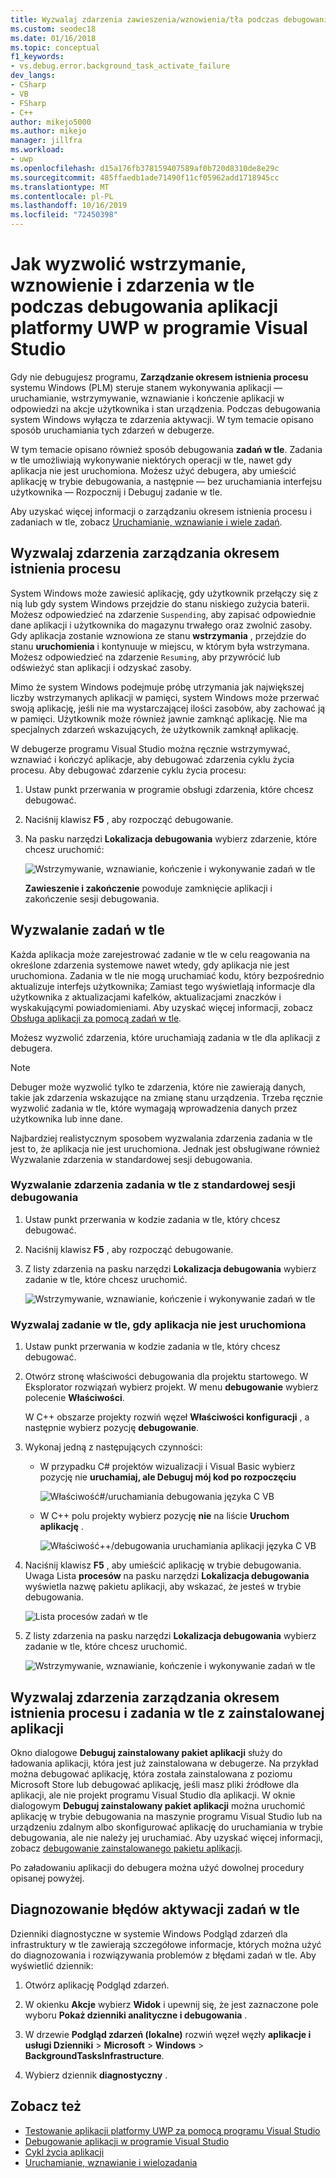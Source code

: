 ```yaml
---
title: Wyzwalaj zdarzenia zawieszenia/wznowienia/tła podczas debugowania platformy UWP
ms.custom: seodec18
ms.date: 01/16/2018
ms.topic: conceptual
f1_keywords:
- vs.debug.error.background_task_activate_failure
dev_langs:
- CSharp
- VB
- FSharp
- C++
author: mikejo5000
ms.author: mikejo
manager: jillfra
ms.workload:
- uwp
ms.openlocfilehash: d15a176fb378159407589af0b720d8310de8e29c
ms.sourcegitcommit: 485ffaedb1ade71490f11cf05962add1718945cc
ms.translationtype: MT
ms.contentlocale: pl-PL
ms.lasthandoff: 10/16/2019
ms.locfileid: "72450398"
---
```

# <a name="how-to-trigger-suspend-resume-and-background-events-while-debugging-uwp-apps-in-visual-studio"></a>Jak wyzwolić wstrzymanie, wznowienie i zdarzenia w tle podczas debugowania aplikacji platformy UWP w programie Visual Studio

Gdy nie debugujesz programu, **Zarządzanie okresem istnienia procesu** systemu Windows (PLM) steruje stanem wykonywania aplikacji — uruchamianie, wstrzymywanie, wznawianie i kończenie aplikacji w odpowiedzi na akcje użytkownika i stan urządzenia. Podczas debugowania system Windows wyłącza te zdarzenia aktywacji. W tym temacie opisano sposób uruchamiania tych zdarzeń w debugerze.

W tym temacie opisano również sposób debugowania **zadań w tle**. Zadania w tle umożliwiają wykonywanie niektórych operacji w tle, nawet gdy aplikacja nie jest uruchomiona. Możesz użyć debugera, aby umieścić aplikację w trybie debugowania, a następnie — bez uruchamiania interfejsu użytkownika — Rozpocznij i Debuguj zadanie w tle.

Aby uzyskać więcej informacji o zarządzaniu okresem istnienia procesu i zadaniach w tle, zobacz [Uruchamianie, wznawianie i wiele zadań](/windows/uwp/launch-resume/index).

## <a name="BKMK_Trigger_Process_Lifecycle_Management_events"></a>Wyzwalaj zdarzenia zarządzania okresem istnienia procesu
 System Windows może zawiesić aplikację, gdy użytkownik przełączy się z nią lub gdy system Windows przejdzie do stanu niskiego zużycia baterii. Możesz odpowiedzieć na zdarzenie `Suspending`, aby zapisać odpowiednie dane aplikacji i użytkownika do magazynu trwałego oraz zwolnić zasoby. Gdy aplikacja zostanie wznowiona ze stanu **wstrzymania** , przejdzie do stanu **uruchomienia** i kontynuuje w miejscu, w którym była wstrzymana. Możesz odpowiedzieć na zdarzenie `Resuming`, aby przywrócić lub odświeżyć stan aplikacji i odzyskać zasoby.

 Mimo że system Windows podejmuje próbę utrzymania jak największej liczby wstrzymanych aplikacji w pamięci, system Windows może przerwać swoją aplikację, jeśli nie ma wystarczającej ilości zasobów, aby zachować ją w pamięci. Użytkownik może również jawnie zamknąć aplikację. Nie ma specjalnych zdarzeń wskazujących, że użytkownik zamknął aplikację.

 W debugerze programu Visual Studio można ręcznie wstrzymywać, wznawiać i kończyć aplikacje, aby debugować zdarzenia cyklu życia procesu. Aby debugować zdarzenie cyklu życia procesu:

1. Ustaw punkt przerwania w programie obsługi zdarzenia, które chcesz debugować.

2. Naciśnij klawisz **F5** , aby rozpocząć debugowanie.

3. Na pasku narzędzi **Lokalizacja debugowania** wybierz zdarzenie, które chcesz uruchomić:

     ![Wstrzymywanie, wznawianie, kończenie i wykonywanie zadań w tle](../debugger/media/dbg_suspendresumebackground.png)

     **Zawieszenie i zakończenie** powoduje zamknięcie aplikacji i zakończenie sesji debugowania.

## <a name="BKMK_Trigger_background_tasks"></a>Wyzwalanie zadań w tle
 Każda aplikacja może zarejestrować zadanie w tle w celu reagowania na określone zdarzenia systemowe nawet wtedy, gdy aplikacja nie jest uruchomiona. Zadania w tle nie mogą uruchamiać kodu, który bezpośrednio aktualizuje interfejs użytkownika; Zamiast tego wyświetlają informacje dla użytkownika z aktualizacjami kafelków, aktualizacjami znaczków i wyskakującymi powiadomieniami. Aby uzyskać więcej informacji, zobacz [Obsługa aplikacji za pomocą zadań w tle](https://msdn.microsoft.com/library/4c7bb148-eb1f-4640-865e-41f627a46e8e).

 Możesz wyzwolić zdarzenia, które uruchamiają zadania w tle dla aplikacji z debugera.

> [!NOTE]
> Debuger może wyzwolić tylko te zdarzenia, które nie zawierają danych, takie jak zdarzenia wskazujące na zmianę stanu urządzenia. Trzeba ręcznie wyzwolić zadania w tle, które wymagają wprowadzenia danych przez użytkownika lub inne dane.

 Najbardziej realistycznym sposobem wyzwalania zdarzenia zadania w tle jest to, że aplikacja nie jest uruchomiona. Jednak jest obsługiwane również Wyzwalanie zdarzenia w standardowej sesji debugowania.

### <a name="BKMK_Trigger_a_background_task_event_from_a_standard_debug_session"></a>Wyzwalanie zdarzenia zadania w tle z standardowej sesji debugowania

1. Ustaw punkt przerwania w kodzie zadania w tle, który chcesz debugować.

2. Naciśnij klawisz **F5** , aby rozpocząć debugowanie.

3. Z listy zdarzenia na pasku narzędzi **Lokalizacja debugowania** wybierz zadanie w tle, które chcesz uruchomić.

     ![Wstrzymywanie, wznawianie, kończenie i wykonywanie zadań w tle](../debugger/media/dbg_suspendresumebackground.png)

### <a name="BKMK_Trigger_a_background_task_when_the_app_is_not_running"></a>Wyzwalaj zadanie w tle, gdy aplikacja nie jest uruchomiona

1. Ustaw punkt przerwania w kodzie zadania w tle, który chcesz debugować.

2. Otwórz stronę właściwości debugowania dla projektu startowego. W Eksplorator rozwiązań wybierz projekt. W menu **debugowanie** wybierz polecenie **Właściwości**.

     W C++ obszarze projekty rozwiń węzeł **Właściwości konfiguracji** , a następnie wybierz pozycję **debugowanie**.

3. Wykonaj jedną z następujących czynności:

    - W przypadku C# projektów wizualizacji i Visual Basic wybierz pozycję nie **uruchamiaj, ale Debuguj mój kod po rozpoczęciu**

         ![Właściwość&#35;&#47;uruchamiania debugowania języka C VB](../debugger/media/dbg_csvb_dontlaunchapp.png "DBG_CsVb_DontLaunchApp")

    - W C++ polu projekty wybierz pozycję **nie** na liście **Uruchom aplikację** .

         ![Właściwość&#43;&#43;&#47;debugowania uruchamiania aplikacji języka C VB](../debugger/media/dbg_cppjs_dontlaunchapp.png "DBG_CppJs_DontLaunchApp")

4. Naciśnij klawisz **F5** , aby umieścić aplikację w trybie debugowania. Uwaga Lista **procesów** na pasku narzędzi **Lokalizacja debugowania** wyświetla nazwę pakietu aplikacji, aby wskazać, że jesteś w trybie debugowania.

     ![Lista procesów zadań w tle](../debugger/media/dbg_backgroundtask_processlist.png "DBG_BackgroundTask_ProcessList")

5. Z listy zdarzenia na pasku narzędzi **Lokalizacja debugowania** wybierz zadanie w tle, które chcesz uruchomić.

     ![Wstrzymywanie, wznawianie, kończenie i wykonywanie zadań w tle](../debugger/media/dbg_suspendresumebackground.png "DBG_SuspendResumeBackground")

## <a name="BKMK_Trigger_Process_Lifetime_Management_events_and_background_tasks_from_an_installed_app"></a>Wyzwalaj zdarzenia zarządzania okresem istnienia procesu i zadania w tle z zainstalowanej aplikacji
 Okno dialogowe **Debuguj zainstalowany pakiet aplikacji** służy do ładowania aplikacji, która jest już zainstalowana w debugerze. Na przykład można debugować aplikację, która została zainstalowana z poziomu Microsoft Store lub debugować aplikację, jeśli masz pliki źródłowe dla aplikacji, ale nie projekt programu Visual Studio dla aplikacji. W oknie dialogowym **Debuguj zainstalowany pakiet aplikacji** można uruchomić aplikację w trybie debugowania na maszynie programu Visual Studio lub na urządzeniu zdalnym albo skonfigurować aplikację do uruchamiania w trybie debugowania, ale nie należy jej uruchamiać. Aby uzyskać więcej informacji, zobacz [debugowanie zainstalowanego pakietu aplikacji](../debugger/debug-installed-app-package.md).

 Po załadowaniu aplikacji do debugera można użyć dowolnej procedury opisanej powyżej.

## <a name="BKMK_Diagnosing_background_task_activation_errors"></a>Diagnozowanie błędów aktywacji zadań w tle
 Dzienniki diagnostyczne w systemie Windows Podgląd zdarzeń dla infrastruktury w tle zawierają szczegółowe informacje, których można użyć do diagnozowania i rozwiązywania problemów z błędami zadań w tle. Aby wyświetlić dziennik:

1. Otwórz aplikację Podgląd zdarzeń.

2. W okienku **Akcje** wybierz **Widok** i upewnij się, że jest zaznaczone pole wyboru **Pokaż dzienniki analityczne i debugowania** .

3. W drzewie **Podgląd zdarzeń (lokalne)** rozwiń węzeł węzły **aplikacje i usługi Dzienniki** > **Microsoft** > **Windows** > **BackgroundTasksInfrastructure**.

4. Wybierz dziennik **diagnostyczny** .

## <a name="see-also"></a>Zobacz też
- [Testowanie aplikacji platformy UWP za pomocą programu Visual Studio](../test/testing-store-apps-with-visual-studio.md)
- [Debugowanie aplikacji w programie Visual Studio](/visualstudio/debugger/debugging-windows-store-and-windows-universal-apps)
- [Cykl życia aplikacji](/windows/uwp/launch-resume/app-lifecycle)
- [Uruchamianie, wznawianie i wielozadania](/windows/uwp/launch-resume/index)